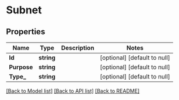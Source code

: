 # Subnet

## Properties
Name | Type | Description | Notes
------------ | ------------- | ------------- | -------------
**Id** | **string** |  | [optional] [default to null]
**Purpose** | **string** |  | [optional] [default to null]
**Type_** | **string** |  | [optional] [default to null]

[[Back to Model list]](../README.md#documentation-for-models) [[Back to API list]](../README.md#documentation-for-api-endpoints) [[Back to README]](../README.md)


